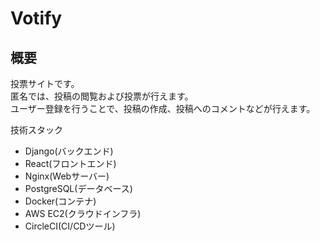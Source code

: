 # Votify
## 概要
投票サイトです。<br>
匿名では、投稿の閲覧および投票が行えます。<br>
ユーザー登録を行うことで、投稿の作成、投稿へのコメントなどが行えます。

技術スタック
- Django(バックエンド)
- React(フロントエンド)
- Nginx(Webサーバー)
- PostgreSQL(データベース)
- Docker(コンテナ)
- AWS EC2(クラウドインフラ)
- CircleCI(CI/CDツール)
